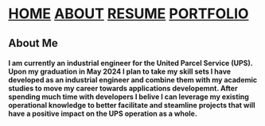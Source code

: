 # [HOME](https://dusty91487.github.io/dusty91487.gethub.io) [ABOUT](https://dusty91487.github.io/dusty91487.gethub.io/about) [RESUME](https://dusty91487.github.io/dusty91487.gethub.io/resume) [PORTFOLIO](https://dusty91487.github.io/dusty91487.gethub.io/portfolio)
## About Me
#### I am currently an industrial engineer for the United Parcel Service (UPS). Upon my graduation in May 2024 I plan to take my skill sets I have developed as an industrial engineer and combine them with my academic studies to move my career towards applications developemnt. After spending much time with developers I belive I can leverage my existing operational knowledge to better facilitate and steamline projects that will have a positive impact on the UPS operation as a whole.
